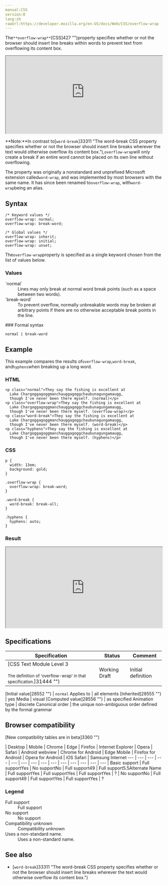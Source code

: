 ```yaml
---
manual:CSS
version:0
lang:zh
rawUrl:https://developer.mozilla.org/en-US/docs/Web/CSS/overflow-wrap
---
```






The`**overflow-wrap**`[CSS]427 "")property specifies whether or not the browser should insert line breaks within words to prevent text from overflowing its content box.

<iframe src='https://interactive-examples.mdn.mozilla.net/pages/css/overflow-wrap.html' width='100%' height='250'></iframe>


**Note:**In contrast to[`word-break`]33311 "The word-break CSS property specifies whether or not the browser should insert line breaks wherever the text would otherwise overflow its content box."),`overflow-wrap`will only create a break if an entire word cannot be placed on its own line without overflowing.




The property was originally a nonstandard and unprefixed Microsoft extension called`word-wrap`, and was implemented by most browsers with the same name. It has since been renamed to`overflow-wrap`, with`word-wrap`being an alias.


## Syntax<a name="Syntax"></a>

```
/* Keyword values */
overflow-wrap: normal;
overflow-wrap: break-word;

/* Global values */
overflow-wrap: inherit;
overflow-wrap: initial;
overflow-wrap: unset;
```


The`overflow-wrap`property is specified as a single keyword chosen from the list of values below.


### Values<a name="Values"></a>
<dl><dt id=''>`normal`</dt><dd>Lines may only break at normal word break points (such as a space between two words).</dd><dt id=''>`break-word`</dt><dd>To prevent overflow, normally unbreakable words may be broken at arbitrary points if there are no otherwise acceptable break points in the line.</dd></dl>
### Formal syntax<a name="Formal_syntax"></a>

```
normal | break-word
```

## Example<a name="Example"></a>


This example compares the results of`overflow-wrap`,`word-break`, and`hyphens`when breaking up a long word.


### HTML<a name="HTML"></a>

```
<p class="normal">They say the fishing is excellent at
  Lake Chargoggagoggmanchauggagoggchaubunagungamaugg,
  though I've never been there myself. (normal)</p>
<p class="overflow-wrap">They say the fishing is excellent at
  Lake Chargoggagoggmanchauggagoggchaubunagungamaugg,
  though I've never been there myself. (overflow-wrap)</p>
<p class="word-break">They say the fishing is excellent at
  Lake Chargoggagoggmanchauggagoggchaubunagungamaugg,
  though I've never been there myself. (word-break)</p>
<p class="hyphens">They say the fishing is excellent at
  Lake Chargoggagoggmanchauggagoggchaubunagungamaugg,
  though I've never been there myself. (hyphens)</p>
```

### CSS<a name="CSS"></a>

```
p {
  width: 13em;
  background: gold;
}

.overflow-wrap {
  overflow-wrap: break-word;
}

.word-break {
  word-break: break-all;
}

.hyphens {
  hyphens: auto;
}
```

### Result<a name="Result"></a>


<iframe src='https://mdn.mozillademos.org/en-US/docs/Web/CSS/overflow-wrap$samples/Example?revision=1381719' width='100%' height='260'></iframe>



## Specifications<a name="Specifications"></a>

Specification | Status | Comment 
 ---  |  ---  |  ---  | 
[CSS Text Module Level 3<br></br><small>The definition of &#39;overflow-wrap&#39; in that specification.</small>]31444 "") | Working Draft | Initial definition 


[Initial value]28552 "") | `normal` 
Applies to | all elements 
[Inherited]28555 "") | yes 
Media | visual 
[Computed value]28556 "") | as specified 
Animation type | discrete 
Canonical order | the unique non-ambiguous order defined by the formal grammar 


## Browser compatibility<a name="Browser_compatibility"></a>
[New compatibility tables are in beta<i></i>]3360 "")

 | <abbr>Desktop<i></i></abbr> | <abbr>Mobile<i></i></abbr> 
 | <abbr>Chrome<i></i></abbr> | <abbr>Edge<i></i></abbr> | <abbr>Firefox<i></i></abbr> | <abbr>Internet Explorer<i></i></abbr> | <abbr>Opera<i></i></abbr> | <abbr>Safari<i></i></abbr> | <abbr>Android webview<i></i></abbr> | <abbr>Chrome for Android<i></i></abbr> | <abbr>Edge Mobile<i></i></abbr> | <abbr>Firefox for Android<i></i></abbr> | <abbr>Opera for Android<i></i></abbr> | <abbr>iOS Safari<i></i></abbr> | <abbr>Samsung Internet<i></i></abbr> 
 ---  |  ---  |  ---  |  ---  |  ---  |  ---  |  ---  |  ---  |  ---  |  ---  |  ---  |  ---  |  ---  |  ---  | 
Basic support | <abbr>Full support</abbr>Yes | <abbr>No support</abbr>No | <abbr>Full support</abbr>49 | <abbr>Full support</abbr>5.5<abbr>Alternate Name<i></i></abbr> | <abbr>Full support</abbr>Yes | <abbr>Full support</abbr>Yes | <abbr>Full support</abbr>Yes | <abbr>?</abbr> | <abbr>No support</abbr>No | <abbr>Full support</abbr>49 | <abbr>Full support</abbr>Yes | <abbr>Full support</abbr>Yes | <abbr>?</abbr> 


### Legend<a name="Legend"></a>
<dl><dt id=''><abbr>Full support</abbr></dt><dd>Full support</dd><dt id=''><abbr>No support</abbr></dt><dd>No support</dd><dt id=''><abbr>Compatibility unknown</abbr></dt><dd>Compatibility unknown</dd><dt id=''><abbr>Uses a non-standard name.<i></i></abbr></dt><dd>Uses a non-standard name.</dd></dl>

## See also<a name="See_also"></a>

* [`word-break`]33311 "The word-break CSS property specifies whether or not the browser should insert line breaks wherever the text would otherwise overflow its content box.")



